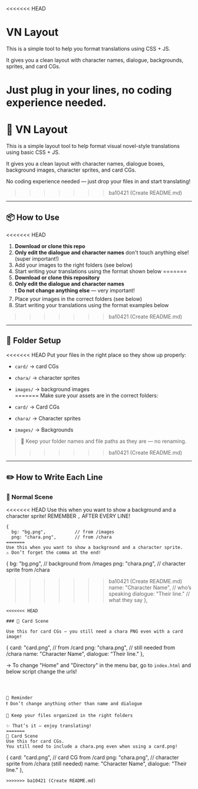 <<<<<<< HEAD
# VN Layout

This is a simple tool to help you format translations using CSS + JS.  

It gives you a clean layout with character names, dialogue, backgrounds, sprites, and card CGs.

Just plug in your lines, no coding experience needed.
=======
# 📘 VN Layout

This is a simple layout tool to help format visual novel-style translations using basic CSS + JS.

It gives you a clean layout with character names, dialogue boxes, background images, character sprites, and card CGs.

No coding experience needed — just drop your files in and start translating!
>>>>>>> ba10421 (Create README.md)

---

## 📦 How to Use

<<<<<<< HEAD
1. **Download or clone this repo**
2. **Only edit the dialogue and character names** don't touch anything else! (super important!)
3. Add your images to the right folders (see below)
4. Start writing your translations using the format shown below
=======
1. **Download or clone this repository**
2. **Only edit the dialogue and character names**  
   ❗ **Do not change anything else** — very important!
3. Place your images in the correct folders (see below)
4. Start writing your translations using the format examples below
>>>>>>> ba10421 (Create README.md)

---

## 📁 Folder Setup

<<<<<<< HEAD
Put your files in the right place so they show up properly:

- `card/` → card CGs  
- `chara/` → character sprites  
- `images/` → background images  
=======
Make sure your assets are in the correct folders:

- `card/` → Card CGs  
- `chara/` → Character sprites  
- `images/` → Backgrounds  

> 🔄 Keep your folder names and file paths as they are — no renaming.
>>>>>>> ba10421 (Create README.md)

---

## ✏️ How to Write Each Line

### 🔹 Normal Scene

<<<<<<< HEAD
Use this when you want to show a background and a character sprite! REMEMBER `,` AFTER EVERY LINE!
```
{
  bg: "bg.png",           // from /images
  png: "chara.png",       // from /chara
=======
Use this when you want to show a background and a character sprite.
⚠️ Don’t forget the comma at the end!

```
{
  bg: "bg.png",           // background from /images
  png: "chara.png",       // character sprite from /chara
>>>>>>> ba10421 (Create README.md)
  name: "Character Name", // who’s speaking
  dialogue: "Their line." // what they say
},
```
<<<<<<< HEAD

### 🔹 Card Scene

Use this for card CGs — you still need a chara PNG even with a card image!
```
{
  card: "card.png",       // from /card
  png: "chara.png",       // still needed from /chara
  name: "Character Name", 
  dialogue: "Their line."
},

→ To change "Home" and "Directory" in the menu bar, go to `index.html` and below script change the urls!
```



🔔 Reminder
❗ Don’t change anything other than name and dialogue

🧼 Keep your files organized in the right folders

✨ That’s it — enjoy translating!
=======
🔹 Card Scene
Use this for card CGs.
You still need to include a chara.png even when using a card.png!

```
{
  card: "card.png",       // card CG from /card
  png: "chara.png",       // character sprite from /chara (still needed)
  name: "Character Name", 
  dialogue: "Their line."
},
```
>>>>>>> ba10421 (Create README.md)
